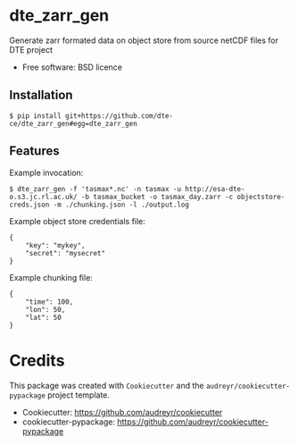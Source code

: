 # dte_zarr_gen

Generate zarr formated data on object store from source netCDF files for DTE project

* Free software: BSD licence

## Installation

    $ pip install git+https://github.com/dte-ce/dte_zarr_gen#egg=dte_zarr_gen

## Features

Example invocation:

    $ dte_zarr_gen -f 'tasmax*.nc' -n tasmax -u http://esa-dte-o.s3.jc.rl.ac.uk/ -b tasmax_bucket -o tasmax_day.zarr -c objectstore-creds.json -m ./chunking.json -l ./output.log

Example object store credentials file:

    {
        "key": "mykey",
        "secret": "mysecret"
    }

Example chunking file:

    {
        "time": 100,
        "lon": 50,
        "lat": 50
    }

# Credits

This package was created with `Cookiecutter` and the `audreyr/cookiecutter-pypackage` project template.

 * Cookiecutter: https://github.com/audreyr/cookiecutter
 * cookiecutter-pypackage: https://github.com/audreyr/cookiecutter-pypackage
